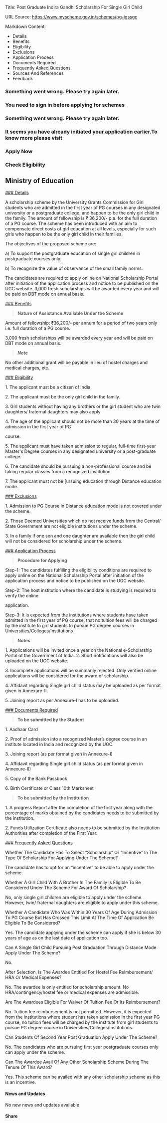 Title: Post Graduate Indira Gandhi Scholarship For Single Girl Child

URL Source: https://www.myscheme.gov.in/schemes/pg-igssgc

Markdown Content:
*   Details
*   Benefits
*   Eligibility
*   Exclusions
*   Application Process
*   Documents Required
*   Frequently Asked Questions
*   Sources And References
*   Feedback

### Something went wrong. Please try again later.

### 

### You need to sign in before applying for schemes

### Something went wrong. Please try again later.

### It seems you have already initiated your application earlier.To know more please visit

### Apply Now

### Check Eligibility

Ministry of Education
---------------------

[### Details](https://www.myscheme.gov.in/schemes/pg-igssgc#details)

A scholarship scheme by the University Grants Commission for Girl students who are admitted in the first year of PG courses in any designated university or a postgraduate college, and happen to be the only girl child in the family. The amount of fellowship is ₹ 36,200/- p.a. for the full duration of a PG course. The scheme has been introduced with an aim to compensate direct costs of girl education at all levels, especially for such girls who happen to be the only girl child in their families.

The objectives of the proposed scheme are:

a) To support the postgraduate education of single girl children in postgraduate courses only.

b) To recognize the value of observance of the small family norms.

The candidates are required to apply online on National Scholarship Portal after initiation of the application process and notice to be published on the UGC website. 3,000 fresh scholarships will be awarded every year and will be paid on DBT mode on annual basis.

[### Benefits](https://www.myscheme.gov.in/schemes/pg-igssgc#benefits)

> **Nature of Assistance Available Under the Scheme**

Amount of fellowship: ₹36,200/- per annum for a period of two years only i.e. full duration of a PG course.

3,000 fresh scholarships will be awarded every year and will be paid on DBT mode on annual basis.

> _**Note**_

No other additional grant will be payable in lieu of hostel charges and medical charges, etc.

[### Eligibility](https://www.myscheme.gov.in/schemes/pg-igssgc#eligibility)

1\. The applicant must be a citizen of India.

2\. The applicant must be the only girl child in the family.

3\. Girl students without having any brothers or the girl student who are twin daughters/ fraternal daughters may also apply

4\. The age of the applicant should not be more than 30 years at the time of admission in the first year of PG

course.

5\. The applicant must have taken admission to regular, full-time first-year Master's Degree courses in any designated university or a post-graduate college.

6\. The candidate should be pursuing a non-professional course and be taking regular classes from a recognized institution.

7\. The applicant must not be \[ursuing education through Distance education mode.

[### Exclusions](https://www.myscheme.gov.in/schemes/pg-igssgc#exclusions)

1\. Admission to PG Course in Distance education mode is not covered under the scheme.

2\. Those Deemed Universities which do not receive funds from the Central/ State Government are not eligible institutions under the scheme.

3\. In a family if one son and one daughter are available then the girl child will not be considered for scholarship under the scheme.

[### Application Process](https://www.myscheme.gov.in/schemes/pg-igssgc#application-process)

> **Procedure for Applying**

Step-1: The candidates fulfilling the eligibility conditions are required to apply online on the National Scholarship Portal after initiation of the application process and notice to be published on the UGC website.

Step-2: The host institution where the candidate is studying is required to verify the online

application.

Step-3: It is expected from the institutions where students have taken admitted in the first year of PG course, that no tuition fees will be charged by the institute to girl students to pursue PG degree courses in Universities/Colleges/Institutions

> **Notes**

1\. Applications will be invited once a year on the National e-Scholarship Portal of the Government of India. 2. Short notifications will also be uploaded on the UGC website.

3\. Incomplete applications will be summarily rejected. Only verified online applications will be considered for the award of scholarship.

4\. Affidavit regarding Single girl child status may be uploaded as per format given in Annexure-II.

5\. Joining report as per Annexure-I has to be uploaded.

[### Documents Required](https://www.myscheme.gov.in/schemes/pg-igssgc#documents-required)

> **To be submitted by the Student**

1\. Aadhaar Card

2\. Proof of admission into a recognized Master’s degree course in an institute located in India and recognized by the UGC.

3\. Joining report (as per format given in Annexure-I)

4\. Affidavit regarding Single girl child status (as per format given in Annexure-II)

5\. Copy of the Bank Passbook

6\. Birth Certificate or Class 10th Marksheet

> **To be submitted by the Institution**

1\. A progress Report after the completion of the first year along with the percentage of marks obtained by the candidates needs to be submitted by the institution.

2\. Funds Utilization Certificate also needs to be submitted by the Institution Authorities after completion of the First Year.

[### Frequently Asked Questions](https://www.myscheme.gov.in/schemes/pg-igssgc#faqs)

Whether The Candidate Has To Select “Scholarship” Or “Incentive” In The Type Of Scholarship For Applying Under The Scheme?

The candidate has to opt for an “incentive” to be able to apply under the scheme.

Whether A Girl Child With A Brother In The Family Is Eligible To Be Considered Under The Scheme For Award Of Scholarship?

No, only single girl children are eligible to apply under the scheme. However, twin/ fraternal daughters are eligible to apply under this scheme.

Whether A Candidate Who Was Within 30 Years Of Age During Admission To PG Course But Has Crossed This Limit At The Time Of Application Be Eligible To Be Considered?

Yes. The candidate applying under the scheme can apply if she is below 30 years of age as on the last date of application too.

Can A Single Girl Child Pursuing Post Graduation Through Distance Mode Apply Under The Scheme?

No.

After Selection, Is The Awardee Entitled For Hostel Fee Reimbursement/ HRA Or Medical Expenses?

No. The awardee is only entitled for scholarship amount. No HRA/contingency/hostel fee or medical expenses are admissible.

Are The Awardees Eligible For Waiver Of Tuition Fee Or Its Reimbursement?

No. Tuition fee reimbursement is not permitted. However, it is expected from the institutions where student has taken admission in the first year PG course, no tuition fees will be charged by the institute from girl students to pursue PG degree course in Universities/Colleges/Institutions.

Can Students Of Second Year Post Graduation Apply Under The Scheme?

No. The candidates who are pursuing first year postgraduate courses only can apply under the scheme.

Can The Awardee Avail Of Any Other Scholarship Scheme During The Tenure Of This Award?

Yes. This scheme can be availed with any other scholarship scheme as this is an incentive.

#### News and Updates

No new news and updates available

#### Share
